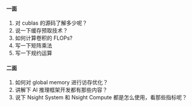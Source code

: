 #### 一面
1. 对 cublas 的源码了解多少呢？
2. 说一下缓存预取技术？
3. 如何计算卷积的 FLOPs?
4. 写一下矩阵乘法
5. 写一下规约运算

#### 二面
1. 如何对 global memory 进行访存优化？
2. 讲解下 AI 推理框架开发都有那些内容？
3. 说下 Nsight System 和 Nsight Compute 都是怎么使用，看那些指标呢？